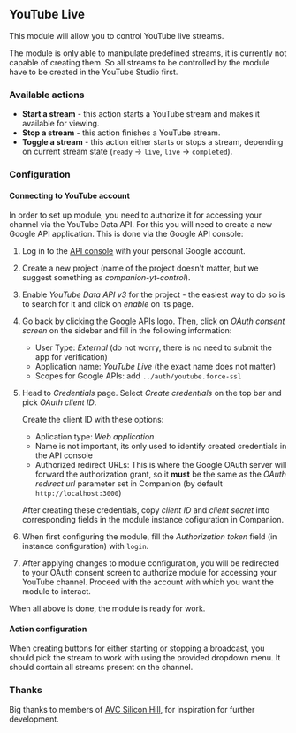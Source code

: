 ## YouTube Live

This module will allow you to control YouTube live streams.

The module is only able to manipulate predefined streams, it is currently not capable of creating them.
So all streams to be controlled by the module have to be created in the YouTube Studio first.

### Available actions

- **Start a stream**  - this action starts a YouTube stream and makes it available for viewing.
- **Stop a stream**   - this action finishes a YouTube stream.
- **Toggle a stream** - this action either starts or stops a stream, depending on current stream state (`ready` → `live`, `live` → `completed`).

### Configuration

#### Connecting to YouTube account

In order to set up module, you need to authorize it for accessing your channel via the YouTube Data API.
For this you will need to create a new Google API application.
This is done via the Google API console:

1. Log in to the [API console](https://console.developers.google.com/) with your personal Google account.
2. Create a new project (name of the project doesn't matter, but we suggest something as _companion-yt-control_).
3. Enable _YouTube Data API v3_ for the project - the easiest way to do so is to search for it and click on _enable_ on its page.
4. Go back by clicking the Google APIs logo. Then, click on _OAuth consent screen_ on the sidebar and fill in the following information:
    - User Type: _External_ (do not worry, there is no need to submit the app for verification)
    - Application name: _YouTube Live_ (the exact name does not matter)
    - Scopes for Google APIs: add `../auth/youtube.force-ssl`

5. Head to _Credentials_ page. Select _Create credentials_ on the top bar and pick _OAuth client ID_.

   Create the client ID with these options:
     - Aplication type: _Web application_
     - Name is not important, its only used to identify created credentials in the API console
     - Authorized redirect URLs: This is where the Google OAuth server will forward the authorization grant, so it
       **must** be the same as the _OAuth redirect url_ parameter set in Companion (by default `http://localhost:3000`)

    After creating these credentials, copy _client ID_ and _client secret_ into corresponding fields in the module instance cofiguration in Companion.

6. When first configuring the module, fill the _Authorization token_ field (in instance configuration) with `login`.
7. After applying changes to module configuration, you will be redirected to your OAuth consent screen
   to authorize module for accessing your YouTube channel. Proceed with the account with which you want the module to interact.

When all above is done, the module is ready for work.

#### Action configuration

When creating buttons for either starting or stopping a broadcast,
you should pick the stream to work with using the provided dropdown menu.
It should contain all streams present on the channel.

### Thanks

Big thanks to members of [AVC Silicon Hill](https://avc.sh.cvut.cz/), for inspiration for further development.
